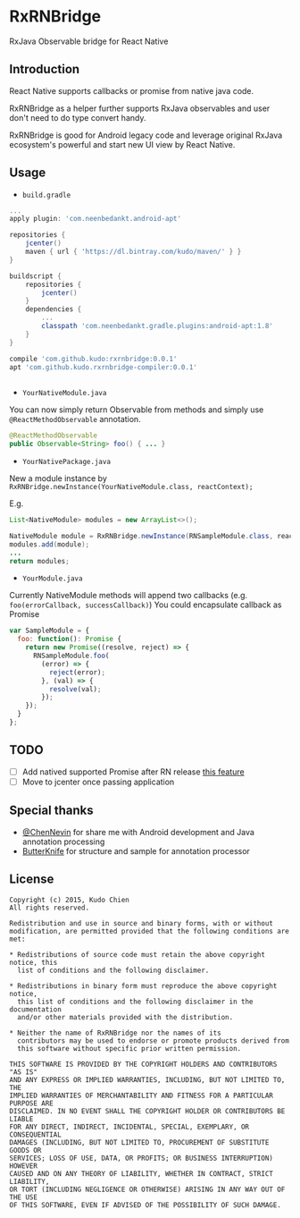 # RxRNBridge

RxJava Observable bridge for React Native

## Introduction

React Native supports callbacks or promise from native java code.

RxRNBridge as a helper further supports RxJava observables and user don't need to do type convert handy.

RxRNBridge is good for Android legacy code and leverage original RxJava ecosystem's powerful and start new UI view by React Native.

## Usage

* `build.gradle`

```gradle
...
apply plugin: 'com.neenbedankt.android-apt'

repositories {
    jcenter()
    maven { url { 'https://dl.bintray.com/kudo/maven/' } }
}

buildscript {
    repositories {
        jcenter()
    }
    dependencies {
    	...
    	classpath 'com.neenbedankt.gradle.plugins:android-apt:1.8'
    }
}

compile 'com.github.kudo:rxrnbridge:0.0.1'
apt 'com.github.kudo.rxrnbridge-compiler:0.0.1'
    
```

* `YourNativeModule.java`

You can now simply return Observable from methods and simply use `@ReactMethodObservable` annotation.

```java
@ReactMethodObservable
public Observable<String> foo() { ... }
```

* `YourNativePackage.java`

New a module instance by `RxRNBridge.newInstance(YourNativeModule.class, reactContext);`

E.g.

```java
List<NativeModule> modules = new ArrayList<>();

NativeModule module = RxRNBridge.newInstance(RNSampleModule.class, reactContext);
modules.add(module);
...
return modules;

```

* `YourModule.java`

Currently NativeModule methods will append two callbacks (e.g. `foo(errorCallback, successCallback)`)
You could encapsulate callback as Promise

```javascript
var SampleModule = {
  foo: function(): Promise {
    return new Promise((resolve, reject) => {
      RNSampleModule.foo(
        (error) => {
          reject(error);
        }, (val) => {
          resolve(val);
        });
    });
  }
};
```

## TODO
- [ ] Add natived supported Promise after RN release [this feature](https://github.com/facebook/react-native/commit/b86a6e3b44a63e92cf3a7976d2fa26c4bf412df1)
- [ ] Move to jcenter once passing application

## Special thanks
* [@ChenNevin](https://twitter.com/ChenNevin) for share me with Android development and Java annotation processing
* [ButterKnife](https://github.com/JakeWharton/butterknife) for structure and sample for annotation processor

## License

	
	Copyright (c) 2015, Kudo Chien
	All rights reserved.
	
	Redistribution and use in source and binary forms, with or without
	modification, are permitted provided that the following conditions are met:
	
	* Redistributions of source code must retain the above copyright notice, this
	  list of conditions and the following disclaimer.
	
	* Redistributions in binary form must reproduce the above copyright notice,
	  this list of conditions and the following disclaimer in the documentation
	  and/or other materials provided with the distribution.
	
	* Neither the name of RxRNBridge nor the names of its
	  contributors may be used to endorse or promote products derived from
	  this software without specific prior written permission.
	
	THIS SOFTWARE IS PROVIDED BY THE COPYRIGHT HOLDERS AND CONTRIBUTORS "AS IS"
	AND ANY EXPRESS OR IMPLIED WARRANTIES, INCLUDING, BUT NOT LIMITED TO, THE
	IMPLIED WARRANTIES OF MERCHANTABILITY AND FITNESS FOR A PARTICULAR PURPOSE ARE
	DISCLAIMED. IN NO EVENT SHALL THE COPYRIGHT HOLDER OR CONTRIBUTORS BE LIABLE
	FOR ANY DIRECT, INDIRECT, INCIDENTAL, SPECIAL, EXEMPLARY, OR CONSEQUENTIAL
	DAMAGES (INCLUDING, BUT NOT LIMITED TO, PROCUREMENT OF SUBSTITUTE GOODS OR
	SERVICES; LOSS OF USE, DATA, OR PROFITS; OR BUSINESS INTERRUPTION) HOWEVER
	CAUSED AND ON ANY THEORY OF LIABILITY, WHETHER IN CONTRACT, STRICT LIABILITY,
	OR TORT (INCLUDING NEGLIGENCE OR OTHERWISE) ARISING IN ANY WAY OUT OF THE USE
	OF THIS SOFTWARE, EVEN IF ADVISED OF THE POSSIBILITY OF SUCH DAMAGE.
